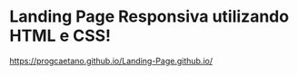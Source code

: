 # Landing Page Responsiva utilizando HTML e CSS!

https://progcaetano.github.io/Landing-Page.github.io/

